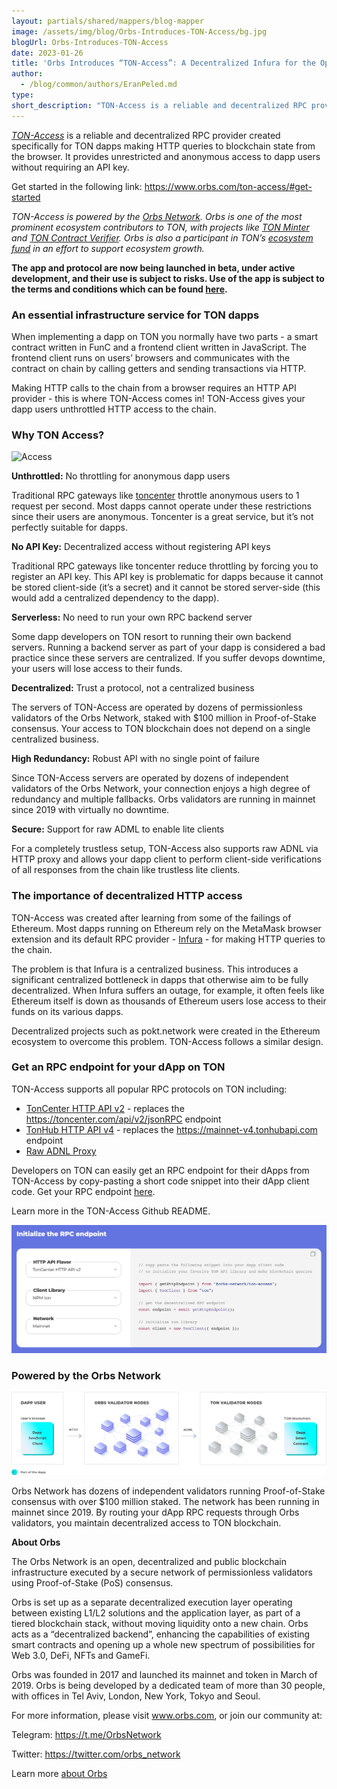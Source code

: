 ```yaml
---
layout: partials/shared/mappers/blog-mapper
image: /assets/img/blog/Orbs-Introduces-TON-Access/bg.jpg
blogUrl: Orbs-Introduces-TON-Access
date: 2023-01-26
title: 'Orbs Introduces “TON-Access”: A Decentralized Infura for the Open Network (TON)'
author:
  - /blog/common/authors/EranPeled.md
type:
short_description: "TON-Access is a reliable and decentralized RPC provider created specifically for TON dapps making HTTP queries to blockchain state from the browser. It provides unrestricted and anonymous access to dapp users without requiring an API key."
---
```


_[TON-Access](https://www.orbs.com/ton-access/)_ is a reliable and decentralized RPC provider created specifically for TON dapps making HTTP queries to blockchain state from the browser. It provides unrestricted and anonymous access to dapp users without requiring an API key.

Get started in the following link:
https://www.orbs.com/ton-access/#get-started

_TON-Access is powered by the [Orbs Network](https://www.orbs.com/). Orbs is one of the most prominent ecosystem contributors to TON, with projects like [TON Minter](https://minter.ton.org) and [TON Contract Verifier](https://tonverifier.live). Orbs is also a participant in TON’s [ecosystem fund](https://cointelegraph.com/news/new-250m-toncoin-fund-targets-dex-and-nft-tools-on-ton-blockchain) in an effort to support ecosystem growth._ 

**The app and protocol are now being launched in beta, under active development, and their use is subject to risks. Use of the app is subject to the terms and conditions which can be found [here](https://drive.google.com/file/d/1M94rXb1Ul4WfuUYKdZxTJrQBbhECPsFP/view?usp=share_link).**

### An essential infrastructure service for TON dapps

When implementing a dapp on TON you normally have two parts - a smart contract written in FunC and a frontend client written in JavaScript. The frontend client runs on users’ browsers and communicates with the contract on chain by calling getters and sending transactions via HTTP.

Making HTTP calls to the chain from a browser requires an HTTP API provider - this is where TON-Access comes in! TON-Access gives your dapp users unthrottled HTTP access to the chain.

### Why TON Access?

![Access](/assets/img/blog/Orbs-Introduces-TON-Access/image5.png)


**Unthrottled:** No throttling for anonymous dapp users

Traditional RPC gateways like [toncenter](https://toncenter.com/) throttle anonymous users to 1 request per second. Most dapps cannot operate under these restrictions since their users are anonymous. Toncenter is a great service, but it’s not perfectly suitable for dapps.

**No API Key:** Decentralized access without registering API keys

Traditional RPC gateways like toncenter reduce throttling by forcing you to register an API key. This API key is problematic for dapps because it cannot be stored client-side (it’s a secret) and it cannot be stored server-side (this would add a centralized dependency to the dapp).

**Serverless:** No need to run your own RPC backend server

Some dapp developers on TON resort to running their own backend servers. Running a backend server as part of your dapp is considered a bad practice  since these servers are centralized. If you suffer devops downtime, your users will lose access to their funds.

**Decentralized:** Trust a protocol, not a centralized business

The servers of TON-Access are operated by dozens of permissionless validators of the Orbs Network, staked with $100 million in Proof-of-Stake consensus. Your access to TON blockchain does not depend on a single centralized business.

**High Redundancy:** Robust API with no single point of failure

Since TON-Access servers are operated by dozens of independent validators of the Orbs Network, your connection enjoys a high degree of redundancy and multiple fallbacks. Orbs validators are running in mainnet since 2019 with virtually no downtime.

**Secure:** Support for raw ADML to enable lite clients

For a completely trustless setup, TON-Access also supports raw ADNL via HTTP proxy and allows your dapp client to perform client-side verifications of all responses from the chain like trustless lite clients.

### The importance of decentralized HTTP access

TON-Access was created after learning from some of the failings of Ethereum. Most dapps running on Ethereum rely on the MetaMask browser extension and its default RPC provider - [Infura](https://www.infura.io/) - for making HTTP queries to the chain. 

The problem is that Infura is a centralized business. This introduces a significant centralized bottleneck in dapps that otherwise aim to be fully decentralized. When Infura suffers an outage, for example, it often feels like Ethereum itself is down as thousands of Ethereum users lose access to their funds on its various dapps.

Decentralized projects such as pokt.network were created in the Ethereum ecosystem to overcome this problem. TON-Access follows a similar design.

### Get an RPC endpoint for your dApp on TON

TON-Access supports all popular RPC protocols on TON including:

- [TonCenter HTTP API v2](https://toncenter.com/api/v2/) - replaces the https://toncenter.com/api/v2/jsonRPC endpoint
- [TonHub HTTP API v4](https://github.com/ton-foundation/ton-api-v4) - replaces the https://mainnet-v4.tonhubapi.com endpoint
- [Raw ADNL Proxy](https://github.com/ton-community/ton-lite-client)

Developers on TON can easily get an RPC endpoint for their dApps from TON-Access by copy-pasting a short code snippet into their dApp client code. Get your RPC endpoint [here](https://www.orbs.com/ton-access/#get-started).

Learn more in the TON-Access Github README.

![rpc](/assets/img/blog/Orbs-Introduces-TON-Access/image2.png)



### Powered by the Orbs Network

![chart](/assets/img/blog/Orbs-Introduces-TON-Access/image3.png)


Orbs Network has dozens of independent validators running Proof-of-Stake consensus with over $100 million staked. The network has been running in mainnet since 2019. By routing your dApp RPC requests through Orbs validators, you maintain decentralized access to TON blockchain.


<div class='line-separator'> </div>

**About Orbs**

The Orbs Network is an open, decentralized and public blockchain infrastructure executed by a secure network of permissionless validators using Proof-of-Stake (PoS) consensus.

Orbs is set up as a separate decentralized execution layer operating between existing L1/L2 solutions and the application layer, as part of a tiered blockchain stack, without moving liquidity onto a new chain. Orbs acts as a “decentralized backend”, enhancing the capabilities of existing smart contracts and opening up a whole new spectrum of possibilities for Web 3.0, DeFi, NFTs and GameFi.

Orbs was founded in 2017 and launched its mainnet and token in March of 2019. Orbs is being developed by a dedicated team of more than 30 people, with offices in Tel Aviv, London, New York, Tokyo and Seoul.

For more information, please visit www.orbs.com, or join our community at:

Telegram: https://t.me/OrbsNetwork

Twitter: https://twitter.com/orbs_network

Learn more [about Orbs](https://www.orbs.com/Orbs-A-Re-introduction/)

